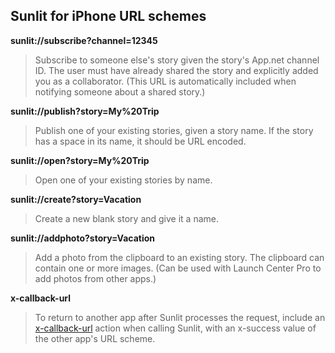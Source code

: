 Sunlit for iPhone URL schemes
-----------------------------

**sunlit://subscribe?channel=12345**

> Subscribe to someone else's story given the story's App.net channel ID. The user must have already shared the story and explicitly added you as a collaborator. (This URL is automatically included when notifying someone about a shared story.)

**sunlit://publish?story=My%20Trip**

> Publish one of your existing stories, given a story name. If the story has a space in its name, it should be URL encoded.

**sunlit://open?story=My%20Trip**

> Open one of your existing stories by name.

**sunlit://create?story=Vacation**

> Create a new blank story and give it a name.

**sunlit://addphoto?story=Vacation**

> Add a photo from the clipboard to an existing story. The clipboard can contain one or more images. (Can be used with Launch Center Pro to add photos from other apps.)

**x-callback-url**

> To return to another app after Sunlit processes the request, include an [x-callback-url](http://x-callback-url.com) action when calling Sunlit, with an x-success value of the other app's URL scheme.
